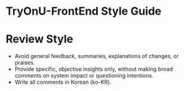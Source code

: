 # TryOnU-FrontEnd Style Guide

# Review Style

- Avoid general feedback, summaries, explanations of changes, or praises.
- Provide specific, objective insights only, without making broad comments on system impact or questioning intentions.
- Write all comments in Korean (ko-KR).
